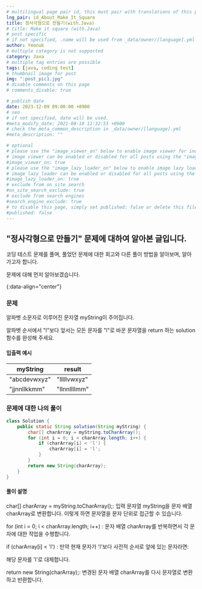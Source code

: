 ```yaml
---
# multilingual page pair id, this must pair with translations of this page. (This name must be unique)
lng_pair: id_About_Make_It_Square
title: 정사각형으로 만들기(with.Java)
# title: Make it square (with.Java)
# post specific
# if not specified, .name will be used from _data/owner/[language].yml
author: Yeonuk
# multiple category is not supported
category: Java
# multiple tag entries are possible
tags: [java, coding test]
# thumbnail image for post
img: ":post_pic1.jpg"
# disable comments on this page
# comments_disable: true

# publish date
date: 2023-12-09 09:00:00 +0900
# seo
# if not specified, date will be used.
#meta_modify_date: 2021-08-10 11:32:53 +0900
# check the meta_common_description in _data/owner/[language].yml
#meta_description: ""

# optional
# please use the "image_viewer_on" below to enable image viewer for individual pages or posts (_posts/ or [language]/_posts folders).
# image viewer can be enabled or disabled for all posts using the "image_viewer_posts: true" setting in _data/conf/main.yml.
#image_viewer_on: true
# please use the "image_lazy_loader_on" below to enable image lazy loader for individual pages or posts (_posts/ or [language]/_posts folders).
# image lazy loader can be enabled or disabled for all posts using the "image_lazy_loader_posts: true" setting in _data/conf/main.yml.
#image_lazy_loader_on: true
# exclude from on site search
#on_site_search_exclude: true
# exclude from search engines
#search_engine_exclude: true
# to disable this page, simply set published: false or delete this file
#published: false
---
```


<!-- outline-start -->

## "정사각형으로 만들기" 문제에 대하여 알아본 글입니다.

코딩 테스트 문제를 풀며, 풀었던 문제에 대한 회고와 다른 풀이 방법을 알아보며, 알아가고자 합니다.

문제에 대해 먼저 알아보겠습니다.

{:data-align="center"}

<!-- outline-end -->

### 문제

알파벳 소문자로 이루어진 문자열 myString이 주어집니다.

알파벳 순서에서 "l"보다 앞서는 모든 문자를 "l"로 바꾼 문자열을 return 하는 solution 함수를 완성해 주세요.

#### 입출력 예시

| myString     | result       |
| ------------ | ------------ |
| "abcdevwxyz" | "lllllvwxyz" |
| "jjnnllkkmm" | "llnnllllmm" |

### 문제에 대한 나의 풀이

```java
class Solution {
    public static String solution(String myString) {
        char[] charArray = myString.toCharArray();
        for (int i = 0; i < charArray.length; i++) {
            if (charArray[i] < 'l') {
                charArray[i] = 'l';
            }
        }
        return new String(charArray);
    }
}
```

#### 풀이 설명

char[] charArray = myString.toCharArray();: 입력 문자열 myString을 문자 배열 charArray로 변환합니다. 이렇게 하면 문자열을 문자 단위로 접근할 수 있습니다.

for (int i = 0; i < charArray.length; i++) : 문자 배열 charArray를 반복하면서 각 문자에 대한 작업을 수행합니다.

if (charArray[i] < 'l') : 만약 현재 문자가 'l'보다 사전적 순서로 앞에 있는 문자라면:

해당 문자를 'l'로 대체합니다.

return new String(charArray);: 변경된 문자 배열 charArray를 다시 문자열로 변환하고 반환합니다.
